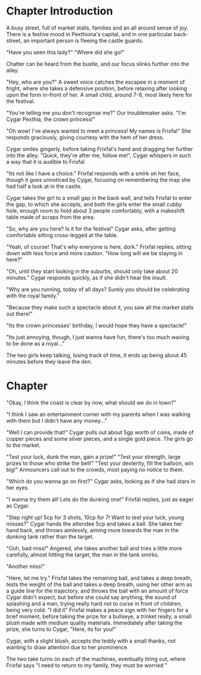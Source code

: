# Chapter Introduction

A busy street, full of market stalls, families and an all around sense of joy. There is a festive mood in Pexthiona's capital, and in one particular back-street, an important person is fleeing the castle guards.

"Have you seen this lady?"
"Where did she go!"

Chatter can be heard from the bustle, and our focus slinks further into the alley. 

"Hey, who are you?" A sweet voice catches the escapee in a moment of fright, where she takes a defensive position, before relaxing after looking upon the form in-front of her. A small child, around 7-8, most likely here for the festival. 

"You're telling me you don't recognise me?" Our troublemaker asks. "I'm Cygar Pexthia, the crown princess!"

"Oh wow! I've always wanted to meet a princess! My names is Frixfal" She responds graciously, giving courtesy with the hem of her dress. 

Cygar smiles gingerly, before taking Frixfal's hand and dragging her further into the alley. "Quick, they're after me, follow me!", Cygar whispers in such a way that it is audible to Frixfal

"Its not like I have a choice." Frixfal responds with a smirk on her face, though it goes unnoticed by Cygar, focusing on remembering the map she had half a look at in the castle.

Cygar takes the girl to a small gap in the back wall, and tells Frixfal to enter the gap, to which she accepts, and both the girls enter the small cubby hole, enough room to hold about 3 people comfortably, with a makeshift table made of scraps from the area.

"So, why are you here? Is it for the festival" Cygar asks, after getting comfortable sitting cross-legged at the table.

"Yeah, of course! That's why everyone is here, dork." Frixfal replies, sitting down with less force and more caution. "How long will we be staying in here?"

"Oh, until they start looking in the suburbs, should only take about 20 minutes." Cygar responds quickly, as if she didn't hear the insult.

"Why are you running, today of all days? Surely you should be celebrating with the royal family."

"Because they make such a spectacle about it, you saw all the market stalls out there!"

"Its the crown princesses' birthday, I would hope they have a spectacle!"

"Its just annoying, though, I just wanna have fun, there's too much waving to be done as a royal..."

The two girls keep talking, losing track of time, it ends up being about 45 minutes before they leave the den.

# Chapter 

"Okay, I think the coast is clear by now, what should we do in town?"

"I think I saw an entertainment corner with my parents when I was walking with them but I didn't have any money..."

"Well I can provide that!" Cygar pulls out about 5gp worth of coins, made of copper pieces and some silver pieces, and a single gold piece. The girls go to the market.

"Test your luck, dunk the man, gain a prize!"
"Test your strength, large prizes to those who strike the bell!"
"Test your dexterity, fill the balloon, win big!"
Announcers call out to the crowds, most paying no notice to them.

"Which do you wanna go on first?" Cygar asks, looking as if she had stars in her eyes.

"I wanna try them all! Lets do the dunking one!" Frixfal replies, just as eager as Cygar.

"Step right up! 5cp for 3 shots, 10cp for 7! Want to test your luck, young misses?" Cygar hands the attendee 5cp and takes a ball. She takes her hand back, and throws aimlessly, aiming more towards the man in the dunking tank rather than the target.

"Ooh, bad miss!" Angered, she takes another ball and tries a little more carefully, almost hitting the target, the man in the tank smirks.

"Another miss!"

"Here, let me try." Frixfal takes the remaining ball, and takes a deep breath, tests the weight of the ball and takes a deep breath, using her other arm as a guide line for the trajectory, and throws the ball with an amount of force Cygar didn't expect, but before she could say anything, the sound of splashing and a man, trying really hard not to curse in front of children, being very cold.
"I did it" Frixfal makes a peace sign with her fingers for a brief moment, before taking the prize for a bullseye, a trinket really, a small plush made with medium quality materials. Immediately after taking the prize, she turns to Cygar, "Here, its for you!"

Cygar, with a slight blush, accepts the teddy with a small thanks, not wanting to draw attention due to her prominence.

The two take turns on each of the machines, eventually tiring out, where Frixfal says "I need to return to my family, they must be worried "